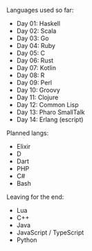 Languages used so far:
- Day 01: Haskell
- Day 02: Scala
- Day 03: Go
- Day 04: Ruby
- Day 05: C
- Day 06: Rust
- Day 07: Kotlin
- Day 08: R
- Day 09: Perl
- Day 10: Groovy
- Day 11: Clojure
- Day 12: Common Lisp
- Day 13: Pharo SmallTalk
- Day 14: Erlang (escript)

Planned langs:
- Elixir
- D
- Dart
- PHP
- C#
- Bash

Leaving for the end:
- Lua
- C++
- Java
- JavaScript / TypeScript
- Python
